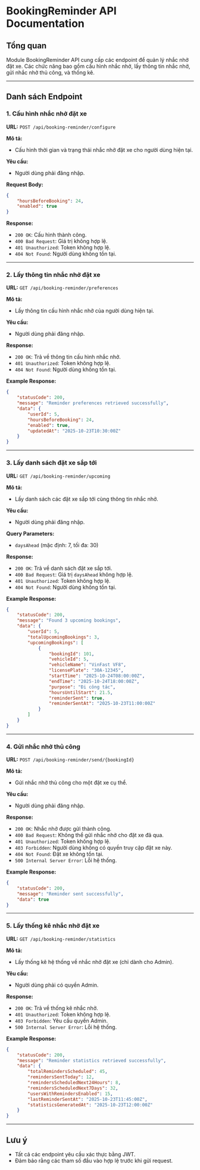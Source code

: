 # BookingReminder API Documentation

## Tổng quan
Module BookingReminder API cung cấp các endpoint để quản lý nhắc nhở đặt xe. Các chức năng bao gồm cấu hình nhắc nhở, lấy thông tin nhắc nhở, gửi nhắc nhở thủ công, và thống kê.

---

## Danh sách Endpoint

### 1. Cấu hình nhắc nhở đặt xe
**URL:** `POST /api/booking-reminder/configure`

**Mô tả:**
- Cấu hình thời gian và trạng thái nhắc nhở đặt xe cho người dùng hiện tại.

**Yêu cầu:**
- Người dùng phải đăng nhập.

**Request Body:**
```json
{
    "hoursBeforeBooking": 24,
    "enabled": true
}
```

**Response:**
- `200 OK`: Cấu hình thành công.
- `400 Bad Request`: Giá trị không hợp lệ.
- `401 Unauthorized`: Token không hợp lệ.
- `404 Not Found`: Người dùng không tồn tại.

---

### 2. Lấy thông tin nhắc nhở đặt xe
**URL:** `GET /api/booking-reminder/preferences`

**Mô tả:**
- Lấy thông tin cấu hình nhắc nhở của người dùng hiện tại.

**Yêu cầu:**
- Người dùng phải đăng nhập.

**Response:**
- `200 OK`: Trả về thông tin cấu hình nhắc nhở.
- `401 Unauthorized`: Token không hợp lệ.
- `404 Not Found`: Người dùng không tồn tại.

**Example Response:**
```json
{
    "statusCode": 200,
    "message": "Reminder preferences retrieved successfully",
    "data": {
        "userId": 5,
        "hoursBeforeBooking": 24,
        "enabled": true,
        "updatedAt": "2025-10-23T10:30:00Z"
    }
}
```

---

### 3. Lấy danh sách đặt xe sắp tới
**URL:** `GET /api/booking-reminder/upcoming`

**Mô tả:**
- Lấy danh sách các đặt xe sắp tới cùng thông tin nhắc nhở.

**Yêu cầu:**
- Người dùng phải đăng nhập.

**Query Parameters:**
- `daysAhead` (mặc định: 7, tối đa: 30)

**Response:**
- `200 OK`: Trả về danh sách đặt xe sắp tới.
- `400 Bad Request`: Giá trị `daysAhead` không hợp lệ.
- `401 Unauthorized`: Token không hợp lệ.
- `404 Not Found`: Người dùng không tồn tại.

**Example Response:**
```json
{
    "statusCode": 200,
    "message": "Found 3 upcoming bookings",
    "data": {
        "userId": 5,
        "totalUpcomingBookings": 3,
        "upcomingBookings": [
            {
                "bookingId": 101,
                "vehicleId": 5,
                "vehicleName": "VinFast VF8",
                "licensePlate": "30A-12345",
                "startTime": "2025-10-24T08:00:00Z",
                "endTime": "2025-10-24T18:00:00Z",
                "purpose": "Đi công tác",
                "hoursUntilStart": 21.5,
                "reminderSent": true,
                "reminderSentAt": "2025-10-23T11:00:00Z"
            }
        ]
    }
}
```

---

### 4. Gửi nhắc nhở thủ công
**URL:** `POST /api/booking-reminder/send/{bookingId}`

**Mô tả:**
- Gửi nhắc nhở thủ công cho một đặt xe cụ thể.

**Yêu cầu:**
- Người dùng phải đăng nhập.

**Response:**
- `200 OK`: Nhắc nhở được gửi thành công.
- `400 Bad Request`: Không thể gửi nhắc nhở cho đặt xe đã qua.
- `401 Unauthorized`: Token không hợp lệ.
- `403 Forbidden`: Người dùng không có quyền truy cập đặt xe này.
- `404 Not Found`: Đặt xe không tồn tại.
- `500 Internal Server Error`: Lỗi hệ thống.

**Example Response:**
```json
{
    "statusCode": 200,
    "message": "Reminder sent successfully",
    "data": true
}
```

---

### 5. Lấy thống kê nhắc nhở đặt xe
**URL:** `GET /api/booking-reminder/statistics`

**Mô tả:**
- Lấy thống kê hệ thống về nhắc nhở đặt xe (chỉ dành cho Admin).

**Yêu cầu:**
- Người dùng phải có quyền Admin.

**Response:**
- `200 OK`: Trả về thống kê nhắc nhở.
- `401 Unauthorized`: Token không hợp lệ.
- `403 Forbidden`: Yêu cầu quyền Admin.
- `500 Internal Server Error`: Lỗi hệ thống.

**Example Response:**
```json
{
    "statusCode": 200,
    "message": "Reminder statistics retrieved successfully",
    "data": {
        "totalRemindersScheduled": 45,
        "remindersSentToday": 12,
        "remindersScheduledNext24Hours": 8,
        "remindersScheduledNext7Days": 32,
        "usersWithRemindersEnabled": 15,
        "lastReminderSentAt": "2025-10-23T11:45:00Z",
        "statisticsGeneratedAt": "2025-10-23T12:00:00Z"
    }
}
```

---

## Lưu ý
- Tất cả các endpoint yêu cầu xác thực bằng JWT.
- Đảm bảo rằng các tham số đầu vào hợp lệ trước khi gửi request.
